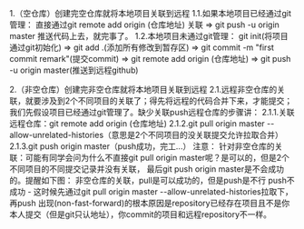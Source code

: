 1.（空仓库）创建完空仓库就将本地项目关联到远程
    1.1.如果本地项目已经通过git管理：
        直接通过git remote add origin (仓库地址) 关联
        => git push -u origin master 推送代码上去，就完事了。
    1.2.本地项目未通过git管理：
        git init(将项目通过git初始化)
        => git add .(添加所有修改到暂存区)
        => git commit -m "first commit remark"(提交commit)
        => git remote add origin (仓库地址)
        => git push -u origin master(推送到远程github)


2.（非空仓库）创建完非空仓库就将本地项目关联到远程
    2.1.远程非空仓库的关联，就要涉及到2个不同项目的关联了；得先将远程的代码合并下来，才能提交；
    我们先假设项目已经通过git管理了。缺少关联push远程仓库的步骤讲：
        2.1.1.关联远程仓库：git remote add origin (仓库地址)
        2.1.2.git pull origin master --allow-unrelated-histories（意思是2个不同项目的没关联提交允许拉取合并）
        2.1.3.git push origin master（push成功，完工...）
    注意：
    针对非空仓库的关联：可能有同学会问为什么不直接git pull origin master呢？是可以的，但是2个不同项目的不同提交记录并没有关联，
    最后git push origin master是不会成功的。提醒如下图：
    非空仓库的关联，pull是可以成功的，但是push是不行
    push不成功 - 这时候先通过git pull origin master --allow-unrelated-histories拉取下，再push
    出现(non-fast-forward)的根本原因是repository已经存在项目且不是你本人提交（但是git只认地址），你commit的项目和远程repository不一样。